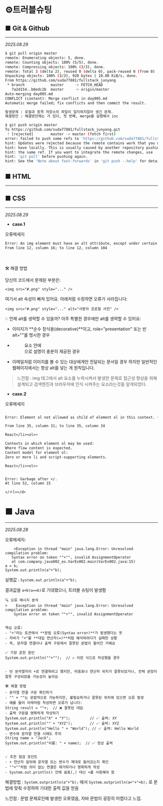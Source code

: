 **⚙트러블슈팅**
=


**■ Git & Github**
-
---

*2025.08.29*


```bash
$ git pull origin master
remote: Enumerating objects: 5, done.
remote: Counting objects: 100% (5/5), done.
remote: Compressing objects: 100% (3/3), done.
remote: Total 3 (delta 2), reused 0 (delta 0), pack-reused 0 (from 0)
Unpacking objects: 100% (3/3), 928 bytes | 10.00 KiB/s, done.
From https://github.com/suda77881/fullstack_junyong
 * branch            master     -> FETCH_HEAD
   7a2d154..b0edc2b  master     -> origin/master
Auto-merging day005.md
CONFLICT (content): Merge conflict in day005.md
Automatic merge failed; fix conflicts and then commit the result.

발생문제 : 로컬과 원격 저장소의 파일이 일치하지않아 생긴 문제.
해결방안 : 해결방안에는 가 있다, 첫 번째, merge를 실행해서 inc
```

```bash
$ git push origin master
To https://github.com/suda77881/fullstack_junyong.git
 ! [rejected]        master -> master (fetch first)
error: failed to push some refs to 'https://github.com/suda77881/fullstack_junyong.git'
hint: Updates were rejected because the remote contains work that you do not
hint: have locally. This is usually caused by another repository pushing to
hint: the same ref. If you want to integrate the remote changes, use
hint: 'git pull' before pushing again.
hint: See the 'Note about fast-forwards' in 'git push --help' for details.
```


**■ HTML**
-
---

**■ CSS**
-
---

*2025.08.29*
<br>

- **case.1**

오류메세지

```validator.w3.org
Error: An img element must have an alt attribute, except under certain conditions. For details, consult guidance on providing text alternatives for images.
From line 12, column 16; to line 12, column 104
```
<br>
<br>
🛠️ 해결 방법 

당신의 코드에서 문제된 부분은:

`<img src="#.png" style="..." />`


여기서 alt 속성이 빠져 있어요. 아래처럼 수정하면 오류가 사라집니다:

`<img src="#.png" style="..." alt="사용자 프로필 사진" />`



💡 언제 alt를 생략할 수 있을까?
아주 특별한 경우에만 alt를 생략할 수 있어요:
- 이미지가 **순수 장식용(decorative)**이고, role="presentation" 또는 빈 alt=""를 명시한 경우
- <figure> 요소 안에 <figcaption>으로 설명이 충분히 제공된 경우
- 이메일처럼 이미지를 볼 수 있는 대상에게만 전달되는 문서일 경우
하지만 일반적인 웹페이지에서는 항상 alt를 넣는 게 원칙입니다.

> 느낀점 : img 태그에서 alt 요소를 누락시켜서 발생한 문제로 접근성 향상을 위해 설계되고 검색엔진과 브라우저에 인식 시켜주는 요소라는것을 알게되었다. 



- **case.2**

오류메세지

```validator.w3.org

Error: Element ol not allowed as child of element ol in this context. (Suppressing further errors from this subtree.)

From line 35, column 31; to line 35, column 34

React</li><ol>↩     

Contexts in which element ol may be used:
Where flow content is expected.
Content model for element ol:
Zero or more li and script-supporting elements.

React</li><ol>↩
```

```validator.w3.org

Error: Garbage after </.
At line 52, column 15

</ㅇl></d>
```

**■ Java**
=
---

*2025.08.28*


오류메세지:
```ECLIPS
    >Exception in thread "main" java.lang.Error: Unresolved compilation problem: 
   Syntax error on token ""+"", invalid AssignmentOperator
   at com.company.java002_ex.VarEx002.main(VarEx002.java:15)
a = b;
System.out.println(a"+"b);
```

실행값 : `System.out.println(a"+"b);`

결과값을 `a+b(a==b)`로 기대했으나, 트러블 슈팅이 발생함

```
🔍 오류 메시지 분석
>    Exception in thread "main" java.lang.Error: Unresolved compilation problem:  
    Syntax error on token ""+"", invalid AssignmentOperator


핵심 오류:
- "+"라는 토큰에서 **문법 오류(Syntax error)**가 발생했다는 뜻
- 자바가 "+"를 **대입 연산자(=)**처럼 해석하려다가 실패한 상황
- 즉, 문자열 연결이나 출력 구문에서 잘못된 문법이 들어간 거예요

✅ 가장 흔한 원인
System.out.println(""+"");  // ← 이런 식으로 작성했을 경우


- 빈 문자열끼리 +로 연결하려고 했지만, 따옴표나 연산자 위치가 잘못되었거나, 전체 문장이 잘못 구성되었을 가능성이 높아요

🛠️ 해결 방법
- 문자열 연결 구문 확인하기
- "" + ""는 문법적으로 가능하지만, 불필요하거나 잘못된 위치에 있으면 오류 발생
- 예를 들어 아래처럼 작성하면 오류가 납니다:
String result = ""+;  // ❌ 잘못된 대입
- 출력 구문을 명확하게 작성하기
System.out.println("X" + "Y");         // ✅ 출력: XY
System.out.println("" + "XYZ");        // ✅ 출력: XYZ
System.out.println("Hello " + "World"); // ✅ 출력: Hello World
- 변수와 문자열 연결 시에도 주의
String name = "Jack";
System.out.println("이름: " + name);  // ✅ 정상 출력


💡 추천 점검 포인트
- + 연산자 앞뒤에 문자열 또는 변수가 제대로 들어갔는지 확인
- ""+""처럼 의미 없는 연결은 제거하거나 명확하게 작성
- System.out.println() 안에 쉼표(,) 대신 +를 사용해야 함

```
해결방법 : `System.outprintln(a"+"b);` 에서 `System.outprintln(a+"+"+b);` 로 문법에 맞춰 수정하여 기대한 출력 값을 얻음 

느낀점 : 문법 문제로인해 발생한 오류였음, 자바 문법이 굉장히 어렵다고 느낌.
